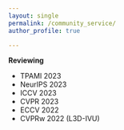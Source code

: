 ```yaml
---
layout: single
permalink: /community_service/
author_profile: true

---
```

**Reviewing**
- TPAMI 2023
- NeurIPS 2023
- ICCV 2023
- CVPR 2023
- ECCV 2022
- CVPRw 2022 (L3D-IVU)